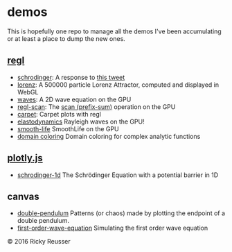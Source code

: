 # demos

This is hopefully one repo to manage all the demos I've been accumulating or at least a place to dump the new ones.

## [regl](https://github.com/regl-project/regl)

- [schrodinger](http://rickyreusser.com/demos/schrodinger/): A response to [this tweet](https://mobile.twitter.com/mathteacher1729/status/789489981966409728)
- [lorenz](http://rickyreusser.com/demos/lorenz/): A 500000 particle Lorenz Attractor, computed and displayed in WebGL
- [waves](http://rickyreusser.com/demos/waves/): A 2D wave equation on the GPU
- [regl-scan](http://rickyreusser.com/demos/regl-scan/): The [scan (prefix-sum)](https://en.wikipedia.org/wiki/Prefix_sum) operation on the GPU
- [carpet](http://rickyreusser.com/demos/carpet/): Carpet plots with regl
- [elastodynamics](http://rickyreusser.com/demos/elastodynamics/) Rayleigh waves on the GPU!
- [smooth-life](http://rickyreusser.com/demos/smooth-life/) SmoothLife on the GPU 
- [domain coloring](http://rickyreusser.com/glsl-domain-coloring/eqn.html) Domain coloring for complex analytic functions

## [plotly.js](https://github.com/plotly/plotly.js)

- [schrodinger-1d](http://rickyreusser.com/demos/schrodinger-1d/) The Schrödinger Equation with a potential barrier in 1D

## canvas

- [double-pendulum](http://rickyreusser.com/demos/double-pendulum/) Patterns (or chaos) made by plotting the endpoint of a double pendulum.
- [first-order-wave-equation](http://rickyreusser.com/demos/first-order-wave-equation/) Simulating the first order wave equation

&copy; 2016 Ricky Reusser
